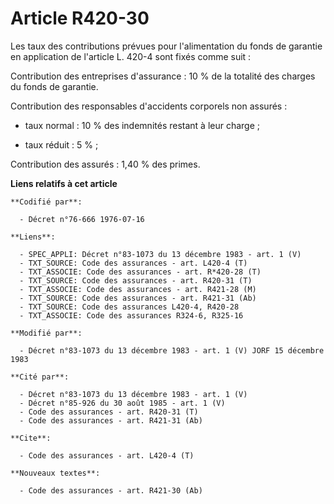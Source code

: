 # Article R420-30

Les taux des contributions prévues pour l'alimentation du fonds de garantie en application de l'article L. 420-4 sont fixés
comme suit :

Contribution des entreprises d'assurance : 10 % de la totalité des charges du fonds de garantie.

Contribution des responsables d'accidents corporels non assurés :

- taux normal : 10 % des indemnités restant à leur charge ;

- taux réduit : 5 % ;

Contribution des assurés : 1,40 % des primes.

**Liens relatifs à cet article**

	**Codifié par**:

	  - Décret n°76-666 1976-07-16

	**Liens**:

	  - SPEC_APPLI: Décret n°83-1073 du 13 décembre 1983 - art. 1 (V)
	  - TXT_SOURCE: Code des assurances - art. L420-4 (T)
	  - TXT_ASSOCIE: Code des assurances - art. R*420-28 (T)
	  - TXT_SOURCE: Code des assurances - art. R420-31 (T)
	  - TXT_ASSOCIE: Code des assurances - art. R421-28 (M)
	  - TXT_SOURCE: Code des assurances - art. R421-31 (Ab)
	  - TXT_SOURCE: Code des assurances L420-4, R420-28
	  - TXT_ASSOCIE: Code des assurances R324-6, R325-16

	**Modifié par**:

	  - Décret n°83-1073 du 13 décembre 1983 - art. 1 (V) JORF 15 décembre 1983

	**Cité par**:

	  - Décret n°83-1073 du 13 décembre 1983 - art. 1 (V)
	  - Décret n°85-926 du 30 août 1985 - art. 1 (V)
	  - Code des assurances - art. R420-31 (T)
	  - Code des assurances - art. R421-31 (Ab)

	**Cite**:

	  - Code des assurances - art. L420-4 (T)

	**Nouveaux textes**:

	  - Code des assurances - art. R421-30 (Ab)
